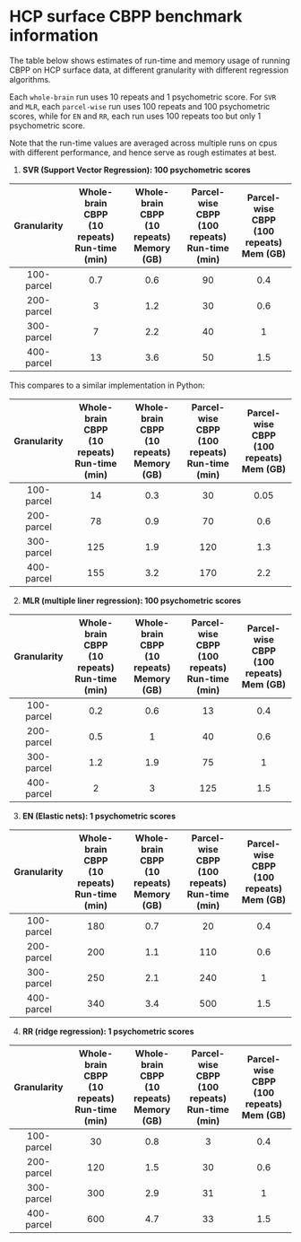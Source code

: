 # HCP surface CBPP benchmark information

The table below shows estimates of run-time and memory usage of running CBPP on HCP surface data, at different granularity with different regression algorithms.

Each `whole-brain` run uses 10 repeats and 1 psychometric score. For `SVR` and `MLR`, each `parcel-wise` run uses 100 repeats and 100 psychometric scores, while for `EN` and `RR`, each run uses 100 repeats too but only 1 psychometric score.

Note that the run-time values are averaged across multiple runs on cpus with different performance, and hence serve as rough estimates at best.

1. **SVR (Support Vector Regression): 100 psychometric scores**

Granularity | Whole-brain CBPP <br> (10 repeats) <br> Run-time (min) | Whole-brain CBPP <br> (10 repeats) <br> Memory (GB) | Parcel-wise CBPP <br> (100 repeats) <br> Run-time (min) | Parcel-wise CBPP <br> (100 repeats) <br> Mem (GB)
:---: | :---: | :---: | :---: | :---:
100-parcel | 0.7 | 0.6 | 90 | 0.4
200-parcel | 3 | 1.2 | 30 | 0.6
300-parcel | 7 | 2.2 | 40 | 1
400-parcel | 13 | 3.6 | 50 | 1.5

This compares to a similar implementation in Python:

Granularity | Whole-brain CBPP <br> (10 repeats) <br> Run-time (min) | Whole-brain CBPP <br> (10 repeats) <br> Memory (GB) | Parcel-wise CBPP <br> (100 repeats) <br> Run-time (min) | Parcel-wise CBPP <br> (100 repeats) <br> Mem (GB)
:---: | :---: | :---: | :---: | :---:
100-parcel | 14 | 0.3 | 30 | 0.05
200-parcel | 78 | 0.9 | 70 | 0.6
300-parcel | 125 | 1.9 | 120 | 1.3
400-parcel | 155 | 3.2 | 170 | 2.2

2. **MLR (multiple liner regression): 100 psychometric scores**

Granularity | Whole-brain CBPP <br> (10 repeats) <br> Run-time (min) | Whole-brain CBPP <br> (10 repeats) <br> Memory (GB) | Parcel-wise CBPP <br> (100 repeats) <br> Run-time (min) | Parcel-wise CBPP <br> (100 repeats) <br> Mem (GB)
:---: | :---: | :---: | :---: | :---:
100-parcel | 0.2 | 0.6 | 13 | 0.4
200-parcel | 0.5 | 1 | 40 | 0.6
300-parcel | 1.2 | 1.9 | 75 | 1
400-parcel | 2 | 3 | 125 | 1.5

3. **EN (Elastic nets): 1 psychometric scores**

Granularity | Whole-brain CBPP <br> (10 repeats) <br> Run-time (min) | Whole-brain CBPP <br> (10 repeats) <br> Memory (GB) | Parcel-wise CBPP <br> (100 repeats) <br> Run-time (min) | Parcel-wise CBPP <br> (100 repeats) <br> Mem (GB)
:---: | :---: | :---: | :---: | :---:
100-parcel | 180 | 0.7 | 20 | 0.4
200-parcel | 200 | 1.1 | 110 | 0.6
300-parcel | 250 | 2.1 | 240 | 1
400-parcel | 340 | 3.4 | 500 | 1.5

4. **RR (ridge regression): 1 psychometric scores**

Granularity | Whole-brain CBPP <br> (10 repeats) <br> Run-time (min) | Whole-brain CBPP <br> (10 repeats) <br> Memory (GB) | Parcel-wise CBPP <br> (100 repeats) <br> Run-time (min) | Parcel-wise CBPP <br> (100 repeats) <br> Mem (GB)
:---: | :---: | :---: | :---: | :---:
100-parcel | 30 | 0.8 | 3 | 0.4
200-parcel | 120 | 1.5 | 30 | 0.6
300-parcel | 300 | 2.9 | 31 | 1
400-parcel | 600 | 4.7 | 33 | 1.5
